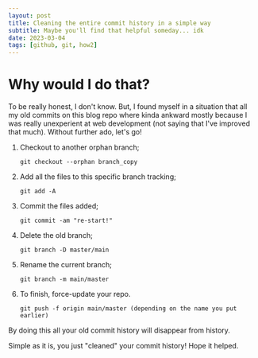 ```yaml
---
layout: post
title: Cleaning the entire commit history in a simple way
subtitle: Maybe you'll find that helpful someday... idk
date: 2023-03-04
tags: [github, git, how2]
---
```



# Why would I do that?

To be really honest, I don't know. But, I found myself in a situation that all my old commits on this blog repo where kinda ankward mostly because I was really unexperient at web development (not saying that I've improved that much). Without further ado, let's go!

1.  Checkout to another orphan branch;
    
    `git checkout --orphan branch_copy`

2.  Add all the files to this specific branch tracking;
    
    `git add -A`

3.  Commit the files added;
    
    `git commit -am "re-start!"`

4.  Delete the old branch;
    
    `git branch -D master/main`

5.  Rename the current branch;
    
    `git branch -m main/master`

6.  To finish, force-update your repo.
    
    `git push -f origin main/master (depending on the name you put earlier)`

By doing this all your old commit history will disappear from history.

Simple as it is, you just "cleaned" your commit history! Hope it helped.
